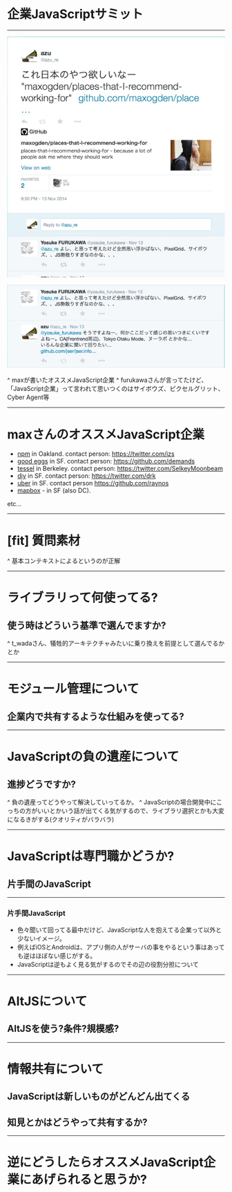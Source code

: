# 企業JavaScriptサミット

-----

![開催理由 ,fit left](img/2014-11-15_11-13-57.jpg)

![開催理由 ,fit,right](img/2014-11-15_11-15-53.jpg)

^ maxが書いたオススメJavaScript企業
^ furukawaさんが言ってたけど、「JavaScript企業」って言われて思いつくのはサイボウズ、ピクセルグリット、Cyber Agent等

-----

# maxさんのオススメJavaScript企業

- [npm](https://www.npmjs.org/) in Oakland. contact person: https://twitter.com/izs
- [good eggs](https://www.goodeggs.com) in SF. contact person: https://github.com/demands
- [tessel](https://tessel.io/) in Berkeley. contact person: https://twitter.com/SelkeyMoonbeam
- [diy](https://diy.org/) in SF. contact person: https://twitter.com/drk
- [uber](https://www.uber.com/) in SF. contact person https://github.com/raynos
- [mapbox](https://www.mapbox.com/) - in SF (also DC). 

etc...

----

# [fit] 質問素材

^ 基本コンテキストによるというのが正解

-----

# ライブラリって何使ってる?

## 使う時はどういう基準で選んでますか?

^ t_wadaさん、犠牲的アーキテクチャみたいに乗り換えを前提として選んでるかとか

-----

# モジュール管理について

## 企業内で共有するような仕組みを使ってる?

-----

# JavaScriptの負の遺産について

## 進捗どうですか?

^ 負の遺産ってどうやって解決していってるか。
^ JavaScriptの場合開発中にこっちの方がいいとかいう話が出てくる気がするので、ライブラリ選択とかも大変になるきがする(クオリティがバラバラ)


-----

# JavaScriptは専門職かどうか?

## 片手間のJavaScript

-----
### 片手間JavaScript

- 色々聞いて回ってる最中だけど、JavaScriptな人を抱えてる企業って以外と少ないイメージ。
- 例えばiOSとAndroidは、アプリ側の人がサーバの事をやるという事はあっても逆はほぼない感じがする。
- JavaScriptは逆もよく見る気がするのでその辺の役割分担について


-----
# AltJSについて

## AltJSを使う?条件?規模感?

-----

# 情報共有について

## JavaScriptは新しいものがどんどん出てくる

## 知見とかはどうやって共有するか?

-----

# 逆にどうしたらオススメJavaScript企業にあげられると思うか?